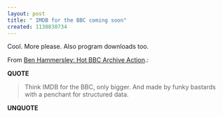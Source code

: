 ```yaml
---
layout: post
title: " IMDB for the BBC coming soon"
created: 1130830734
---
```

<p>Cool. More please. Also program downloads too.
</p><p>From <a href="http://www.benhammersley.com/weblog/2005/10/31/hot_bbc_archive_action.html">Ben Hammersley: Hot BBC Archive Action</a>.:</p>
<p><b>QUOTE</b></p><blockquote>Think IMDB for the BBC, only bigger. And made by funky bastards with a penchant for structured data.</blockquote><p><b>UNQUOTE</b></p>



